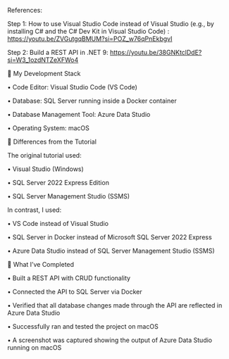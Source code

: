 References:

Step 1: How to use Visual Studio Code instead of Visual Studio (e.g., by installing C# and the C# Dev Kit in Visual Studio Code) : https://youtu.be/ZVGutgqBMUM?si=POZ_w76qPnEkbgvI 

Step 2: Build a REST API in .NET 9: https://youtu.be/38GNKtclDdE?si=W3_1ozdNTZeXFWo4 



🧰 My Development Stack

•	Code Editor: Visual Studio Code (VS Code)

•	Database: SQL Server running inside a Docker container

•	Database Management Tool: Azure Data Studio

•	Operating System: macOS




🔄 Differences from the Tutorial

The original tutorial used:

•	Visual Studio (Windows)

•	SQL Server 2022 Express Edition

•	SQL Server Management Studio (SSMS)




In contrast, I used:

•	VS Code instead of Visual Studio

•	SQL Server in Docker instead of Microsoft SQL Server 2022 Express

•	Azure Data Studio instead of SQL Server Management Studio (SSMS)




📁 What I’ve Completed

•	Built a REST API with CRUD functionality

•	Connected the API to SQL Server via Docker

•	Verified that all database changes made through the API are reflected in Azure Data Studio

•	Successfully ran and tested the project on macOS

•	A screenshot was captured showing the output of Azure Data Studio running on macOS
